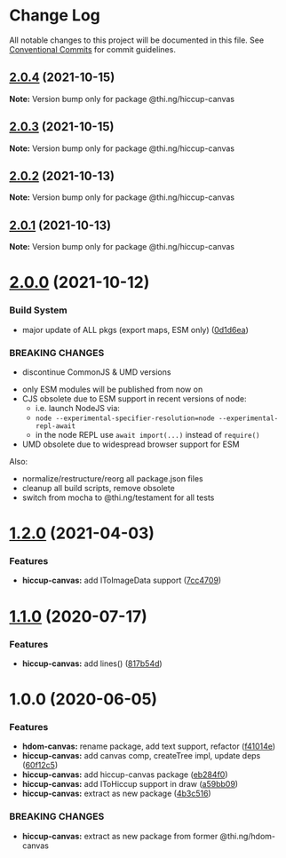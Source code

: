 # Change Log

All notable changes to this project will be documented in this file.
See [Conventional Commits](https://conventionalcommits.org) for commit guidelines.

## [2.0.4](https://github.com/thi-ng/umbrella/compare/@thi.ng/hiccup-canvas@2.0.3...@thi.ng/hiccup-canvas@2.0.4) (2021-10-15)

**Note:** Version bump only for package @thi.ng/hiccup-canvas





## [2.0.3](https://github.com/thi-ng/umbrella/compare/@thi.ng/hiccup-canvas@2.0.2...@thi.ng/hiccup-canvas@2.0.3) (2021-10-15)

**Note:** Version bump only for package @thi.ng/hiccup-canvas





## [2.0.2](https://github.com/thi-ng/umbrella/compare/@thi.ng/hiccup-canvas@2.0.1...@thi.ng/hiccup-canvas@2.0.2) (2021-10-13)

**Note:** Version bump only for package @thi.ng/hiccup-canvas





## [2.0.1](https://github.com/thi-ng/umbrella/compare/@thi.ng/hiccup-canvas@2.0.0...@thi.ng/hiccup-canvas@2.0.1) (2021-10-13)

**Note:** Version bump only for package @thi.ng/hiccup-canvas





# [2.0.0](https://github.com/thi-ng/umbrella/compare/@thi.ng/hiccup-canvas@1.2.15...@thi.ng/hiccup-canvas@2.0.0) (2021-10-12)


### Build System

* major update of ALL pkgs (export maps, ESM only) ([0d1d6ea](https://github.com/thi-ng/umbrella/commit/0d1d6ea9fab2a645d6c5f2bf2591459b939c09b6))


### BREAKING CHANGES

* discontinue CommonJS & UMD versions

- only ESM modules will be published from now on
- CJS obsolete due to ESM support in recent versions of node:
  - i.e. launch NodeJS via:
  - `node --experimental-specifier-resolution=node --experimental-repl-await`
  - in the node REPL use `await import(...)` instead of `require()`
- UMD obsolete due to widespread browser support for ESM

Also:
- normalize/restructure/reorg all package.json files
- cleanup all build scripts, remove obsolete
- switch from mocha to @thi.ng/testament for all tests






#  [1.2.0](https://github.com/thi-ng/umbrella/compare/@thi.ng/hiccup-canvas@1.1.34...@thi.ng/hiccup-canvas@1.2.0) (2021-04-03) 

###  Features 

- **hiccup-canvas:** add IToImageData support ([7cc4709](https://github.com/thi-ng/umbrella/commit/7cc4709386c99337702d5788b04d14d13618e56b)) 

#  [1.1.0](https://github.com/thi-ng/umbrella/compare/@thi.ng/hiccup-canvas@1.0.6...@thi.ng/hiccup-canvas@1.1.0) (2020-07-17) 

###  Features 

- **hiccup-canvas:** add lines() ([817b54d](https://github.com/thi-ng/umbrella/commit/817b54d6758cf8c74e5d1b450be7d9f8dc2356fc)) 

#  1.0.0 (2020-06-05) 

###  Features 

- **hdom-canvas:** rename package, add text support, refactor ([f41014e](https://github.com/thi-ng/umbrella/commit/f41014ebffa8d4051fccbf04080d814fd62a474b)) 
- **hiccup-canvas:** add canvas comp, createTree impl, update deps ([60f12c5](https://github.com/thi-ng/umbrella/commit/60f12c5da7a7803e00846da6c316f65952097067)) 
- **hiccup-canvas:** add hiccup-canvas package ([eb284f0](https://github.com/thi-ng/umbrella/commit/eb284f0129118e5ef180383a3cd4a31915a5d82a)) 
- **hiccup-canvas:** add IToHiccup support in draw ([a59bb09](https://github.com/thi-ng/umbrella/commit/a59bb0923f37677d6579aede0dbe9958b0150d81)) 
- **hiccup-canvas:** extract as new package ([4b3c516](https://github.com/thi-ng/umbrella/commit/4b3c516573dc9cb247dedc211210151575709925)) 

###  BREAKING CHANGES 

- **hiccup-canvas:** extract as new package from former @thi.ng/hdom-canvas
